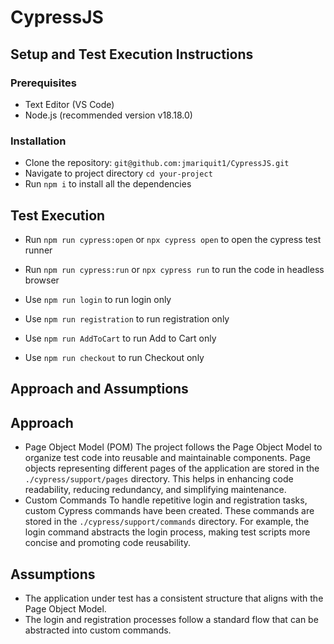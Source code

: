 # CypressJS

## Setup and Test Execution Instructions

### Prerequisites

- Text Editor (VS Code)
- Node.js (recommended version v18.18.0)

### Installation

- Clone the repository: `git@github.com:jmariquit1/CypressJS.git`
- Navigate to project directory `cd your-project`
- Run `npm i` to install all the dependencies

## Test Execution

- Run `npm run cypress:open` or `npx cypress open` to open the cypress test runner
- Run `npm run cypress:run` or `npx cypress run` to run the code in headless browser

- Use `npm run login` to run login only
- Use `npm run registration` to run registration only
- Use `npm run AddToCart` to run Add to Cart only
- Use `npm run checkout` to run Checkout only

## Approach and Assumptions

## Approach

- Page Object Model (POM)
  The project follows the Page Object Model to organize test code into reusable and maintainable components. Page objects representing different pages of the application are stored in the `./cypress/support/pages` directory. This helps in enhancing code readability, reducing redundancy, and simplifying maintenance.
- Custom Commands
  To handle repetitive login and registration tasks, custom Cypress commands have been created. These commands are stored in the `./cypress/support/commands` directory. For example, the login command abstracts the login process, making test scripts more concise and promoting code reusability.

## Assumptions

- The application under test has a consistent structure that aligns with the Page Object Model.
- The login and registration processes follow a standard flow that can be abstracted into custom commands.
